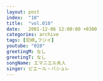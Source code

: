 ```yaml
---
layout: post
index:  "10"
title:  "vol.010"
date:   2001-12-06 12:00:00 +0300
categories: archive
tags: [尼崎,フジイ]
youtube: "010"
greetingM: なし
greetingT: なし
songName: エマニエル夫人
singer: ピエール・バシュレ
---
```

